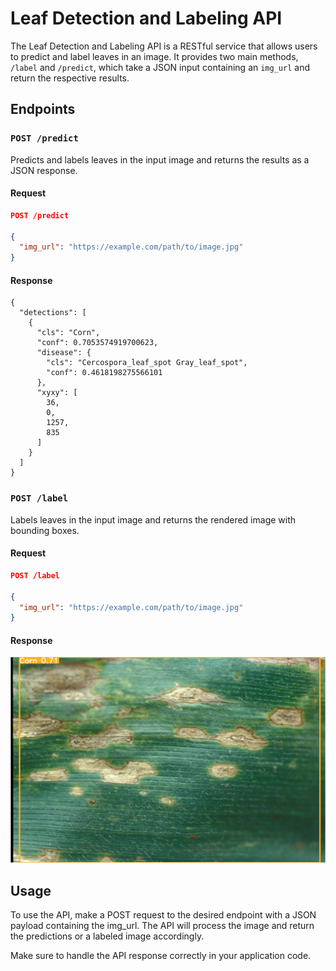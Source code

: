 # Leaf Detection and Labeling API

The Leaf Detection and Labeling API is a RESTful service that allows users to predict and label leaves in an image. It provides two main methods, `/label` and `/predict`, which take a JSON input containing an `img_url` and return the respective results.

## Endpoints

### `POST /predict`

Predicts and labels leaves in the input image and returns the results as a JSON response.

#### Request

```json
POST /predict

{
  "img_url": "https://example.com/path/to/image.jpg"
}
```

#### Response

```
{
  "detections": [
    {
      "cls": "Corn",
      "conf": 0.7053574919700623,
      "disease": {
        "cls": "Cercospora_leaf_spot Gray_leaf_spot",
        "conf": 0.4618198275566101
      },
      "xyxy": [
        36,
        0,
        1257,
        835
      ]
    }
  ]
}
```

### `POST /label`
Labels leaves in the input image and returns the rendered image with bounding boxes.

#### Request

```json
POST /label

{
  "img_url": "https://example.com/path/to/image.jpg"
}
```

#### Response

![rendered image with bounding boxes](https://raw.githubusercontent.com/glucard/Leaves-dataset/dev/api/output.jpg)

## Usage
To use the API, make a POST request to the desired endpoint with a JSON payload containing the img_url. The API will process the image and return the predictions or a labeled image accordingly.

Make sure to handle the API response correctly in your application code.